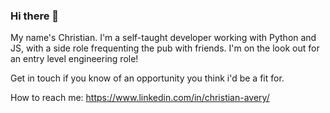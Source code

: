 ### Hi there 👋

My name's Christian. I'm a self-taught developer working with Python and JS, with a side role frequenting the pub with friends. I'm on the look out for an entry level engineering role! 

Get in touch if you know of an opportunity you think i'd be a fit for.

How to reach me: https://www.linkedin.com/in/christian-avery/
<!--
**MrMorgoth/MrMorgoth** is a ✨ _special_ ✨ repository because its `README.md` (this file) appears on your GitHub profile.

Here are some ideas to get you started:

- 🔭 I’m currently working on ...
- 🌱 I’m currently learning ...
- 👯 I’m looking to collaborate on ...
- 🤔 I’m looking for help with ...
- 💬 Ask me about ...
- 📫 How to reach me: ...
- 😄 Pronouns: ...
- ⚡ Fun fact: ...
-->
